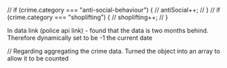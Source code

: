 // if (crime.category === "anti-social-behaviour") {
// antiSocial++;
// }
// if (crime.category === "shoplifting") {
// shoplifting++;
// }

In data link (police api link) - found that the data is two months behind. Therefore dynamically set to be -1 the current date

// Regarding aggregating the crime data. Turned the object into an array to allow it to be counted
